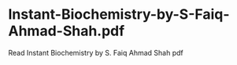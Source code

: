 # Instant-Biochemistry-by-S-Faiq-Ahmad-Shah.pdf
Read Instant Biochemistry by S. Faiq Ahmad Shah pdf
